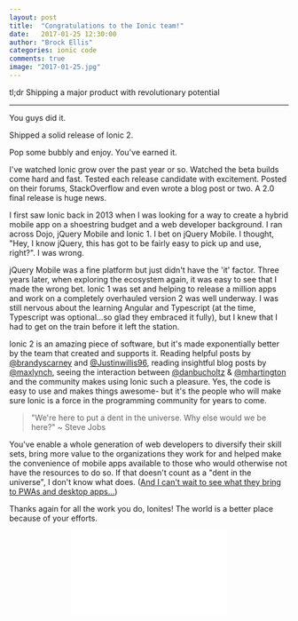 ```yaml
---
layout: post
title:  "Congratulations to the Ionic team!"
date:   2017-01-25 12:30:00
author: "Brock Ellis"
categories: ionic code
comments: true
image: "2017-01-25.jpg"
---
```


tl;dr Shipping a major product with revolutionary potential

---

You guys did it.

Shipped a solid release of Ionic 2.

Pop some bubbly and enjoy. You've earned it.

I've watched Ionic grow over the past year or so. Watched the beta builds come hard and fast. Tested each release candidate with excitement. Posted on their forums, StackOverflow and even wrote a blog post or two. A 2.0 final release is huge news.

I first saw Ionic back in 2013 when I was looking for a way to create a hybrid mobile app on a shoestring budget and a web developer background. I ran across Dojo, jQuery Mobile and Ionic 1. I bet on jQuery Mobile. I thought, "Hey, I know jQuery, this has got to be fairly easy to pick up and use, right?". I was wrong.

jQuery Mobile was a fine platform but just didn't have the 'it' factor. Three years later, when exploring the ecosystem again, it was easy to see that I made the wrong bet. Ionic 1 was set and helping to release a million apps and work on a completely overhauled version 2 was well underway. I was still nervous about the learning Angular and Typescript (at the time, Typescript was optional...so glad they embraced it fully), but I knew that I had to get on the train before it left the station.

Ionic 2 is an amazing piece of software, but it's made exponentially better by the team that created and supports it. Reading helpful posts by [@brandyscarney](https://twitter.com/brandyscarney) and [@Justinwillis96](https://twitter.com/Justinwillis96), reading insightful blog posts by [@maxlynch](https://twitter.com/maxlynch), seeing the interaction between [@danbucholtz](https://twitter.com/danbucholtz) & [@mhartington](https://twitter.com/mhartington) and the community makes using Ionic such a pleasure. Yes, the code is easy to use and makes things awesome- but it's the people who will make sure Ionic is a force in the programming community for years to come.

> "We're here to put a dent in the universe. Why else would we be here?" ~ Steve Jobs

You've enable a whole generation of web developers to diversify their skill sets, bring more value to the organizations they work for and helped make the convenience of mobile apps available to those who would otherwise not have the resources to do so. If that doesn't count as a "dent in the universe", I don't know what does. ([And I can't wait to see what they bring to PWAs and desktop apps...](http://blog.ionic.io/announcing-ionic-2-0-0-final/))

Thanks again for all the work you do, Ionites! The world is a better place because of your efforts.

<iframe src="//giphy.com/embed/l0MYB325lS1QIXiW4" width="280" frameBorder="0" style='display: block; margin: 0 auto;' class="giphy-embed" allowFullScreen></iframe>
